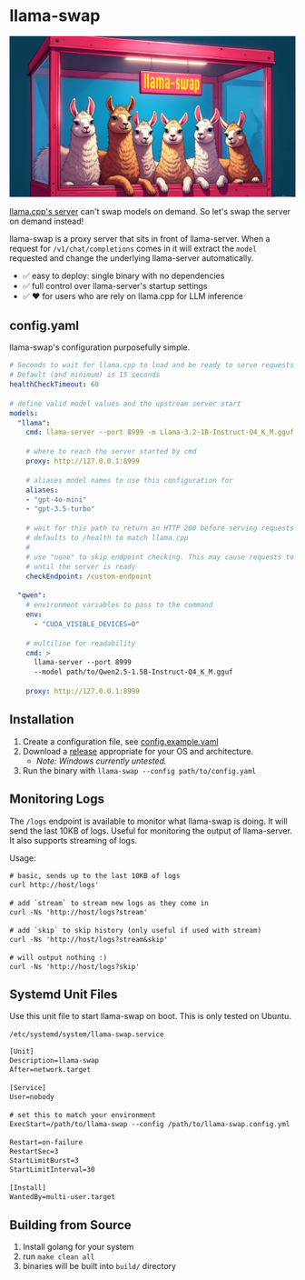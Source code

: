 # llama-swap

![llama-swap header image](header.jpeg)

[llama.cpp's server](https://github.com/ggerganov/llama.cpp/tree/master/examples/server) can't swap models on demand. So let's swap the server on demand instead!

llama-swap is a proxy server that sits in front of llama-server. When a request for `/v1/chat/completions` comes in it will extract the `model` requested and change the underlying llama-server automatically.

- ✅ easy to deploy: single binary with no dependencies
- ✅ full control over llama-server's startup settings
- ✅ ❤️ for users who are rely on llama.cpp for LLM inference

## config.yaml

llama-swap's configuration purposefully simple.

```yaml
# Seconds to wait for llama.cpp to load and be ready to serve requests
# Default (and minimum) is 15 seconds
healthCheckTimeout: 60

# define valid model values and the upstream server start
models:
  "llama":
    cmd: llama-server --port 8999 -m Llama-3.2-1B-Instruct-Q4_K_M.gguf

    # where to reach the server started by cmd
    proxy: http://127.0.0.1:8999

    # aliases model names to use this configuration for
    aliases:
    - "gpt-4o-mini"
    - "gpt-3.5-turbo"

    # wait for this path to return an HTTP 200 before serving requests
    # defaults to /health to match llama.cpp
    #
    # use "none" to skip endpoint checking. This may cause requests to fail
    # until the server is ready
    checkEndpoint: /custom-endpoint

  "qwen":
    # environment variables to pass to the command
    env:
      - "CUDA_VISIBLE_DEVICES=0"

    # multiline for readability
    cmd: >
      llama-server --port 8999
      --model path/to/Qwen2.5-1.5B-Instruct-Q4_K_M.gguf

    proxy: http://127.0.0.1:8999
```

## Installation

1. Create a configuration file, see [config.example.yaml](config.example.yaml)
1. Download a [release](https://github.com/mostlygeek/llama-swap/releases) appropriate for your OS and architecture.
    * _Note: Windows currently untested._
1. Run the binary with `llama-swap --config path/to/config.yaml`

## Monitoring Logs

The `/logs` endpoint is available to monitor what llama-swap is doing. It will send the last 10KB of logs. Useful for monitoring the output of llama-server. It also supports streaming of logs.

Usage:

```
# basic, sends up to the last 10KB of logs
curl http://host/logs'

# add `stream` to stream new logs as they come in
curl -Ns 'http://host/logs?stream'

# add `skip` to skip history (only useful if used with stream)
curl -Ns 'http://host/logs?stream&skip'

# will output nothing :)
curl -Ns 'http://host/logs?skip'
```

## Systemd Unit Files

Use this unit file to start llama-swap on boot. This is only tested on Ubuntu.

`/etc/systemd/system/llama-swap.service`
```
[Unit]
Description=llama-swap
After=network.target

[Service]
User=nobody

# set this to match your environment
ExecStart=/path/to/llama-swap --config /path/to/llama-swap.config.yml

Restart=on-failure
RestartSec=3
StartLimitBurst=3
StartLimitInterval=30

[Install]
WantedBy=multi-user.target
```

## Building from Source

1. Install golang for your system
1. run `make clean all`
1. binaries will be built into `build/` directory
